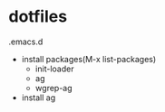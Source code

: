 dotfiles
========
.emacs.d
- install packages(M-x list-packages)
   - init-loader
   - ag
   - wgrep-ag
- install ag
